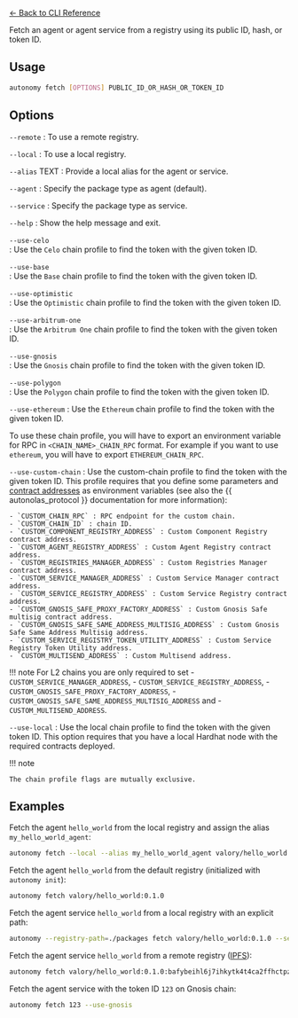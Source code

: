 [← Back to CLI Reference](../../cli_overview.md)

Fetch an agent or agent service from a registry using its public ID, hash, or token ID.

## Usage
```bash
autonomy fetch [OPTIONS] PUBLIC_ID_OR_HASH_OR_TOKEN_ID
```

## Options

`--remote`
:   To use a remote registry.

`--local`
:   To use a local registry.

`--alias` TEXT
:   Provide a local alias for the agent or service.

`--agent`
:   Specify the package type as agent (default).

`--service`
:   Specify the package type as service.

`--help`
:   Show the help message and exit.

`--use-celo`                      
:   Use the `Celo` chain profile to find the token with the given token ID.

`--use-base`                      
:   Use the `Base` chain profile to find the token with the given token ID.

`--use-optimistic`                
:   Use the `Optimistic` chain profile to find the token with the given token ID.

`--use-arbitrum-one`              
:   Use the `Arbitrum One` chain profile to find the token with the given token ID.

`--use-gnosis`                    
:   Use the `Gnosis` chain profile to find the token with the given token ID.

`--use-polygon`                   
:   Use the `Polygon` chain profile to find the token with the given token ID.

`--use-ethereum`
:   Use the `Ethereum` chain profile to find the token with the given token ID.

To use these chain profile, you will have to export an environment variable for RPC in `<CHAIN_NAME>_CHAIN_RPC` format. For example if you want to use `ethereum`, you will have to export `ETHEREUM_CHAIN_RPC`.

`--use-custom-chain`
: Use the custom-chain profile to find the token with the given token ID. This profile requires that you define some parameters and [contract addresses](../on_chain_addresses.md) as environment variables (see also the {{ autonolas_protocol }} documentation for more information):

    - `CUSTOM_CHAIN_RPC` : RPC endpoint for the custom chain.
    - `CUSTOM_CHAIN_ID` : chain ID.
    - `CUSTOM_COMPONENT_REGISTRY_ADDRESS` : Custom Component Registry contract address.
    - `CUSTOM_AGENT_REGISTRY_ADDRESS` : Custom Agent Registry contract address.
    - `CUSTOM_REGISTRIES_MANAGER_ADDRESS` : Custom Registries Manager contract address.
    - `CUSTOM_SERVICE_MANAGER_ADDRESS` : Custom Service Manager contract address.
    - `CUSTOM_SERVICE_REGISTRY_ADDRESS` : Custom Service Registry contract address.
    - `CUSTOM_GNOSIS_SAFE_PROXY_FACTORY_ADDRESS` : Custom Gnosis Safe multisig contract address.
    - `CUSTOM_GNOSIS_SAFE_SAME_ADDRESS_MULTISIG_ADDRESS` : Custom Gnosis Safe Same Address Multisig address.
    - `CUSTOM_SERVICE_REGISTRY_TOKEN_UTILITY_ADDRESS` : Custom Service Registry Token Utility address.
    - `CUSTOM_MULTISEND_ADDRESS` : Custom Multisend address.

!!! note
    For L2 chains you are only required to set
    - `CUSTOM_SERVICE_MANAGER_ADDRESS`,
    - `CUSTOM_SERVICE_REGISTRY_ADDRESS`,
    - `CUSTOM_GNOSIS_SAFE_PROXY_FACTORY_ADDRESS`,
    - `CUSTOM_GNOSIS_SAFE_SAME_ADDRESS_MULTISIG_ADDRESS` and
    - `CUSTOM_MULTISEND_ADDRESS`.

`--use-local`
: Use the local chain profile to find the token with the given token ID. This option requires that you have a local Hardhat node with the required contracts deployed.

!!! note

    The chain profile flags are mutually exclusive.


## Examples
Fetch the agent `hello_world` from the local registry and assign the alias `my_hello_world_agent`:
```bash
autonomy fetch --local --alias my_hello_world_agent valory/hello_world:0.1.0
```

Fetch the agent `hello_world` from the default registry (initialized with `autonomy init`):
```bash
autonomy fetch valory/hello_world:0.1.0
```

Fetch the agent service `hello_world` from a local registry with an explicit path:
```bash
autonomy --registry-path=./packages fetch valory/hello_world:0.1.0 --service --local
```

Fetch the agent service `hello_world` from a remote registry ([IPFS](https://ipfs.io)):
```bash
autonomy fetch valory/hello_world:0.1.0:bafybeihl6j7ihkytk4t4ca2ffhctpzydwi6r4a354ubjasttuv2pw4oaci --service --remote
```

Fetch the agent service with the token ID `123` on Gnosis chain:
```bash
autonomy fetch 123 --use-gnosis
```
